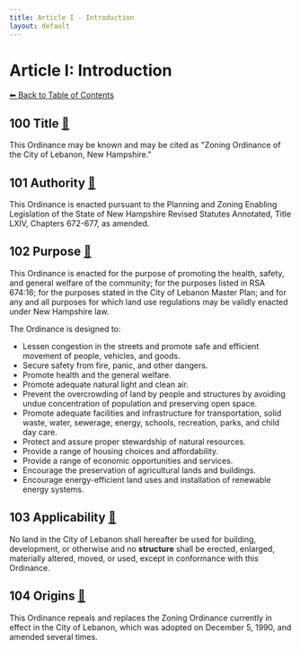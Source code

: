 ```yaml
---
title: Article I - Introduction
layout: default
---
```


# Article I: Introduction

[⬅ Back to Table of Contents](index.md)

## 100 Title <a href="#title" class="copy-link" onclick="copyToClipboard('#title')">🔗</a>
This Ordinance may be known and may be cited as "Zoning Ordinance of the City of Lebanon, New Hampshire."

## 101 Authority <a href="#authority" class="copy-link" onclick="copyToClipboard('#authority')">🔗</a>
This Ordinance is enacted pursuant to the Planning and Zoning Enabling Legislation of the State of New Hampshire Revised Statutes Annotated, Title LXIV, Chapters 672-677, as amended.

## 102 Purpose <a href="#purpose" class="copy-link" onclick="copyToClipboard('#purpose')">🔗</a>
This Ordinance is enacted for the purpose of promoting the health, safety, and general welfare of the community; for the purposes listed in RSA 674:16; for the purposes stated in the City of Lebanon Master Plan; and for any and all purposes for which land use regulations may be validly enacted under New Hampshire law.  

The Ordinance is designed to:
- Lessen congestion in the streets and promote safe and efficient movement of people, vehicles, and goods.  
- Secure safety from fire, panic, and other dangers.  
- Promote health and the general welfare.  
- Promote adequate natural light and clean air.  
- Prevent the overcrowding of land by people and structures by avoiding undue concentration of population and preserving open space.  
- Promote adequate facilities and infrastructure for transportation, solid waste, water, sewerage, energy, schools, recreation, parks, and child day care.  
- Protect and assure proper stewardship of natural resources.  
- Provide a range of housing choices and affordability.  
- Provide a range of economic opportunities and services.  
- Encourage the preservation of agricultural lands and buildings.  
- Encourage energy-efficient land uses and installation of renewable energy systems.  

## 103 Applicability <a href="#applicability" class="copy-link" onclick="copyToClipboard('#applicability')">🔗</a>
No land in the City of Lebanon shall hereafter be used for building, development, or otherwise and no **structure** shall be erected, enlarged, materially altered, moved, or used, except in conformance with this Ordinance. 

## 104 Origins <a href="#origins" class="copy-link" onclick="copyToClipboard('#origins')">🔗</a>
This Ordinance repeals and replaces the Zoning Ordinance currently in effect in the City of Lebanon, which was adopted on December 5, 1990, and amended several times.
